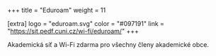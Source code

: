 +++
title = "Eduroam"
weight = 11

[extra]
logo = "eduroam.svg"
color = "#097191"
link = "https://sit.pedf.cuni.cz/wi-fi/eduroam/"
+++

Akademická síť a Wi-Fi zdarma pro všechny členy akademické obce.
